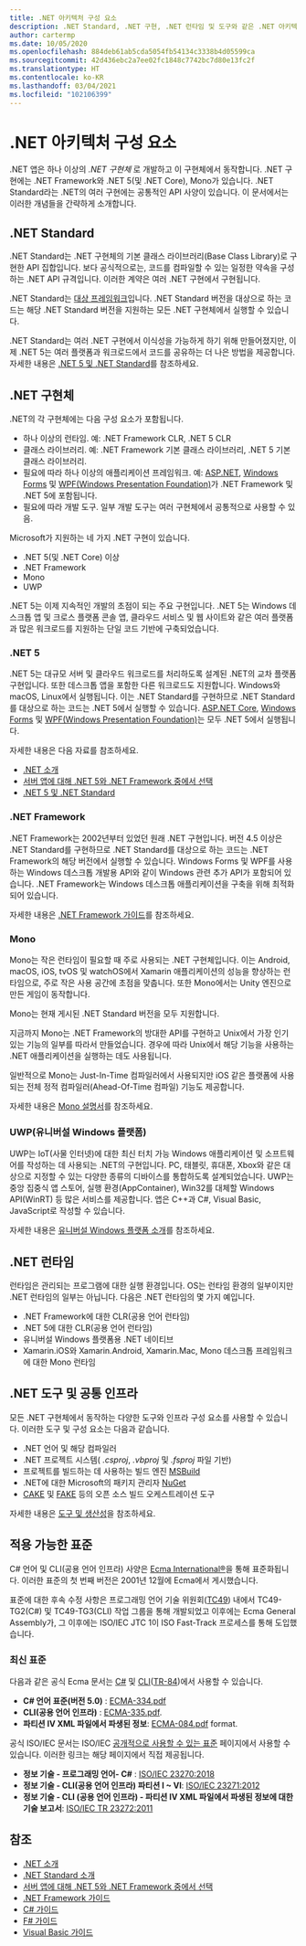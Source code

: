 ```yaml
---
title: .NET 아키텍처 구성 요소
description: .NET Standard, .NET 구현, .NET 런타임 및 도구와 같은 .NET 아키텍처 구성 요소에 대해 설명합니다.
author: cartermp
ms.date: 10/05/2020
ms.openlocfilehash: 884deb61ab5cda5054fb54134c3338b4d05599ca
ms.sourcegitcommit: 42d436ebc2a7ee02fc1848c7742bc7d80e13fc2f
ms.translationtype: HT
ms.contentlocale: ko-KR
ms.lasthandoff: 03/04/2021
ms.locfileid: "102106399"
---
```

# <a name="net-architectural-components"></a>.NET 아키텍처 구성 요소

.NET 앱은 하나 이상의 *.NET 구현체* 로 개발하고 이 구현체에서 동작합니다. .NET 구현에는 .NET Framework와 .NET 5(및 .NET Core), Mono가 있습니다. .NET Standard라는 .NET의 여러 구현에는 공통적인 API 사양이 있습니다. 이 문서에서는 이러한 개념들을 간략하게 소개합니다.

## <a name="net-standard"></a>.NET Standard

.NET Standard는 .NET 구현체의 기본 클래스 라이브러리(Base Class Library)로 구현한 API 집합입니다. 보다 공식적으로는, 코드를 컴파일할 수 있는 일정한 약속을 구성하는 .NET API 규격입니다. 이러한 계약은 여러 .NET 구현에서 구현됩니다.

.NET Standard는 [대상 프레임워크](glossary.md#target-framework)입니다. .NET Standard 버전을 대상으로 하는 코드는 해당 .NET Standard 버전을 지원하는 모든 .NET 구현체에서 실행할 수 있습니다.

.NET Standard는 여러 .NET 구현에서 이식성을 가능하게 하기 위해 만들어졌지만, 이제 .NET 5는 여러 플랫폼과 워크로드에서 코드를 공유하는 더 나은 방법을 제공합니다. 자세한 내용은 [.NET 5 및 .NET Standard](net-standard.md#net-5-and-net-standard)를 참조하세요.

## <a name="net-implementations"></a>.NET 구현체

.NET의 각 구현체에는 다음 구성 요소가 포함됩니다.

- 하나 이상의 런타임. 예: .NET Framework CLR, .NET 5 CLR
- 클래스 라이브러리. 예: .NET Framework 기본 클래스 라이브러리, .NET 5 기본 클래스 라이브러리.
- 필요에 따라 하나 이상의 애플리케이션 프레임워크. 예: [ASP.NET](https://www.asp.net/), [Windows Forms](/dotnet/desktop/winforms/windows-forms-overview) 및 [WPF(Windows Presentation Foundation)](/dotnet/desktop/wpf/)가 .NET Framework 및 .NET 5에 포함됩니다.
- 필요에 따라 개발 도구. 일부 개발 도구는 여러 구현체에서 공통적으로 사용할 수 있음.

Microsoft가 지원하는 네 가지 .NET 구현이 있습니다.

- .NET 5(및 .NET Core) 이상
- .NET Framework
- Mono
- UWP

.NET 5는 이제 지속적인 개발의 초점이 되는 주요 구현입니다. .NET 5는 Windows 데스크톱 앱 및 크로스 플랫폼 콘솔 앱, 클라우드 서비스 및 웹 사이트와 같은 여러 플랫폼과 많은 워크로드를 지원하는 단일 코드 기반에 구축되었습니다.

### <a name="net-5"></a>.NET 5

.NET 5는 대규모 서버 및 클라우드 워크로드를 처리하도록 설계된 .NET의 교차 플랫폼 구현입니다. 또한 데스크톱 앱을 포함한 다른 워크로드도 지원합니다. Windows와 macOS, Linux에서 실행됩니다. 이는 .NET Standard를 구현하므로 .NET Standard를 대상으로 하는 코드는 .NET 5에서 실행할 수 있습니다. [ASP.NET Core](https://dotnet.microsoft.com/learn/aspnet/what-is-aspnet-core), [Windows Forms](/dotnet/desktop/winforms/windows-forms-overview) 및 [WPF(Windows Presentation Foundation)](/dotnet/desktop/wpf/)는 모두 .NET 5에서 실행됩니다.

자세한 내용은 다음 자료를 참조하세요.

- [.NET 소개](../core/introduction.md)
- [서버 앱에 대해 .NET 5와 .NET Framework 중에서 선택](choosing-core-framework-server.md)
- [.NET 5 및 .NET Standard](net-standard.md#net-5-and-net-standard)

### <a name="net-framework"></a>.NET Framework

.NET Framework는 2002년부터 있었던 원래 .NET 구현입니다. 버전 4.5 이상은 .NET Standard를 구현하므로 .NET Standard를 대상으로 하는 코드는 .NET Framework의 해당 버전에서 실행할 수 있습니다. Windows Forms 및 WPF를 사용하는 Windows 데스크톱 개발용 API와 같이 Windows 관련 추가 API가 포함되어 있습니다. .NET Framework는 Windows 데스크톱 애플리케이션을 구축을 위해 최적화되어 있습니다.

자세한 내용은 [.NET Framework 가이드](../framework/index.yml)를 참조하세요.

### <a name="mono"></a>Mono

Mono는 작은 런타임이 필요할 때 주로 사용되는 .NET 구현체입니다. 이는 Android, macOS, iOS, tvOS 및 watchOS에서 Xamarin 애플리케이션의 성능을 향상하는 런타임으로, 주로 작은 사용 공간에 초점을 맞춥니다. 또한 Mono에서는 Unity 엔진으로 만든 게임이 동작합니다.

Mono는 현재 게시된 .NET Standard 버전을 모두 지원합니다.

지금까지 Mono는 .NET Framework의 방대한 API를 구현하고 Unix에서 가장 인기 있는 기능의 일부를 따라서 만들었습니다. 경우에 따라 Unix에서 해당 기능을 사용하는 .NET 애플리케이션을 실행하는 데도 사용됩니다.

일반적으로 Mono는 Just-In-Time 컴파일러에서 사용되지만 iOS 같은 플랫폼에 사용되는 전체 정적 컴파일러(Ahead-Of-Time 컴파일) 기능도 제공합니다.

자세한 내용은 [Mono 설명서](https://www.mono-project.com/docs/)를 참조하세요.

### <a name="universal-windows-platform-uwp"></a>UWP(유니버설 Windows 플랫폼)

UWP는 IoT(사물 인터넷)에 대한 최신 터치 가능 Windows 애플리케이션 및 소프트웨어를 작성하는 데 사용되는 .NET의 구현입니다. PC, 태블릿, 휴대폰, Xbox와 같은 대상으로 지정할 수 있는 다양한 종류의 디바이스를 통합하도록 설계되었습니다. UWP는 중앙 집중식 앱 스토어, 실행 환경(AppContainer), Win32를 대체할 Windows API(WinRT) 등 많은 서비스를 제공합니다. 앱은 C++과 C#, Visual Basic, JavaScript로 작성할 수 있습니다.

자세한 내용은 [유니버설 Windows 플랫폼 소개](/windows/uwp/get-started/universal-application-platform-guide)를 참조하세요.

## <a name="net-runtimes"></a>.NET 런타임

런타임은 관리되는 프로그램에 대한 실행 환경입니다. OS는 런타임 환경의 일부이지만 .NET 런타임의 일부는 아닙니다. 다음은 .NET 런타임의 몇 가지 예입니다.

- .NET Framework에 대한 CLR(공용 언어 런타임)
- .NET 5에 대한 CLR(공용 언어 런타임)
- 유니버설 Windows 플랫폼용 .NET 네이티브
- Xamarin.iOS와 Xamarin.Android, Xamarin.Mac, Mono 데스크톱 프레임워크에 대한 Mono 런타임

## <a name="net-tooling-and-common-infrastructure"></a>.NET 도구 및 공통 인프라

모든 .NET 구현체에서 동작하는 다양한 도구와 인프라 구성 요소를 사용할 수 있습니다. 이러한 도구 및 구성 요소는 다음과 같습니다.

- .NET 언어 및 해당 컴파일러
- .NET 프로젝트 시스템( *.csproj*, *.vbproj* 및 *.fsproj* 파일 기반)
- 프로젝트를 빌드하는 데 사용하는 빌드 엔진 [MSBuild](/visualstudio/msbuild/msbuild)
- .NET에 대한 Microsoft의 패키지 관리자 [NuGet](/nuget/)
- [CAKE](https://cakebuild.net/) 및 [FAKE](https://fake.build/) 등의 오픈 소스 빌드 오케스트레이션 도구

자세한 내용은 [도구 및 생산성](../core/introduction.md#tools-and-productivity)을 참조하세요.

## <a name="applicable-standards"></a>적용 가능한 표준

C# 언어 및 CLI(공용 언어 인프라) 사양은 [Ecma International&reg;](https://www.ecma-international.org/)을 통해 표준화됩니다. 이러한 표준의 첫 번째 버전은 2001년 12월에 Ecma에서 게시했습니다.

표준에 대한 후속 수정 사항은 프로그래밍 언어 기술 위원회([TC49](https://www.ecma-international.org/technical-committees/tc49/)) 내에서 TC49-TG2(C#) 및 TC49-TG3(CLI) 작업 그룹을 통해 개발되었고 이후에는 Ecma General Assembly가, 그 이후에는 ISO/IEC JTC 1이 ISO Fast-Track 프로세스를 통해 도입했습니다.

### <a name="latest-standards"></a>최신 표준

다음과 같은 공식 Ecma 문서는 [C#](https://www.ecma-international.org/publications-and-standards/standards/ecma-334/) 및 [CLI](https://www.ecma-international.org/publications-and-standards/standards/ecma-335/)([TR-84](https://www.ecma-international.org/publications-and-standards/technical-reports/ecma-tr-84/))에서 사용할 수 있습니다.

- **C# 언어 표준(버전 5.0)** : [ECMA-334.pdf](https://www.ecma-international.org/wp-content/uploads/ECMA-334_5th_edition_december_2017.pdf)
- **CLI(공용 언어 인프라)** : [ECMA-335.pdf](hhttps://www.ecma-international.org/wp-content/uploads/ECMA-335_6th_edition_june_2012.pdf).
- **파티션 IV XML 파일에서 파생된 정보**: [ECMA-084.pdf](https://www.ecma-international.org/publications/files/ECMA-TR/ECMA%20TR-084.pdf) format.

공식 ISO/IEC 문서는 ISO/IEC [공개적으로 사용할 수 있는 표준](https://standards.iso.org/ittf/PubliclyAvailableStandards/) 페이지에서 사용할 수 있습니다. 이러한 링크는 해당 페이지에서 직접 제공됩니다.

- **정보 기술 - 프로그래밍 언어- C#** : [ISO/IEC 23270:2018](https://standards.iso.org/ittf/PubliclyAvailableStandards/c075178_ISO_IEC_23270_2018.zip)
- **정보 기술 - CLI(공용 언어 인프라) 파티션 I ~ VI**: [ISO/IEC 23271:2012](https://standards.iso.org/ittf/PubliclyAvailableStandards/c058046_ISO_IEC_23271_2012(E).zip)
- **정보 기술 - CLI (공용 언어 인프라) - 파티션 IV XML 파일에서 파생된 정보에 대한 기술 보고서**: [ISO/IEC TR 23272:2011](https://www.ecma-international.org/wp-content/uploads/ECMA_TR-84_6th_edition_june_2012.pdf)

## <a name="see-also"></a>참조

- [.NET 소개](../core/introduction.md)
- [.NET Standard 소개](net-standard.md)
- [서버 앱에 대해 .NET 5와 .NET Framework 중에서 선택](choosing-core-framework-server.md)
- [.NET Framework 가이드](../framework/index.yml)
- [C# 가이드](../csharp/index.yml)
- [F# 가이드](../fsharp/index.yml)
- [Visual Basic 가이드](../visual-basic/index.yml)
